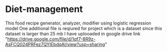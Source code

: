 # Diet-management
This food recipe generator, analyzer, modifier using logistic regression model
One additional file is reqiured for project which is a dataset since this dataset is larger than 25 mb I have uplooaded in google drive link "https://drive.google.com/file/d/1qf7-8R9z-AsFCQ024PRFez7QYIEbdqAl/view?usp=sharing"
